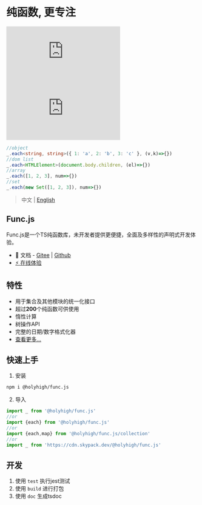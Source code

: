 # 纯函数, 更专注
![npm](https://img.shields.io/npm/v/@holyhigh/func.js?style=plastic)
![NPM](https://img.shields.io/npm/l/@holyhigh/func.js)

```ts
//object
_.each<string, string>({ 1: 'a', 2: 'b', 3: 'c' }, (v,k)=>{})
//dom list
_.each<HTMLElement>(document.body.children, (el)=>{})
//array
_.each([1, 2, 3], num=>{})
//set
_.each(new Set([1, 2, 3]), num=>{})
```

> 中文 | [English](./README.md)

## Func.js
Func.js是一个TS纯函数库，未开发者提供更便捷，全面及多样性的声明式开发体验。

- 📑 文档 - [Gitee](https://holyhigh2.gitee.io/func.js/) | [Github](https://holyhigh2.gitee.io/func.js/)
- [⚡ 在线体验](https://stackblitz.com/edit/func-js?file=index.ts)

## 特性
- 用于集合及其他模块的统一化接口
- 超过**200**个纯函数可供使用
- 惰性计算
- 树操作API
- 完整的日期/数字格式化器
- [查看更多...]()

## 快速上手
1. 安装
```sh
npm i @holyhigh/func.js
```
2. 导入
```ts
import _ from '@holyhigh/func.js'
//or
import {each} from '@holyhigh/func.js'
//or
import {each,map} from '@holyhigh/func.js/collection'
//or
import _ from 'https://cdn.skypack.dev/@holyhigh/func.js'
```

## 开发
1. 使用 `test` 执行jest测试 
2. 使用 `build` 进行打包
3. 使用 `doc` 生成tsdoc